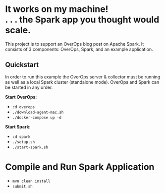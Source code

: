 # It works on my machine!  <br> . . . the Spark app you thought would scale.

This project is to support an OverOps blog post on Apache Spark.  It consists of 3 components:  OverOps, Spark, and an example application.

## Quickstart
In order to run this example the OverOps server & collector must be running as well as a local Spark cluster (standalone mode).  OverOps and Spark can be started in any order.  

**Start OverOps:**
* `cd overops`
* `./download-agent-mac.sh`
* `./docker-compose up -d`

**Start Spark:**
* `cd spark`
* `./setup.sh`
* `./start-spark.sh`

# Compile and Run Spark Application
* `mvn clean install`
* `submit.sh`